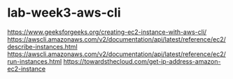 # lab-week3-aws-cli

https://www.geeksforgeeks.org/creating-ec2-instance-with-aws-cli/
https://awscli.amazonaws.com/v2/documentation/api/latest/reference/ec2/describe-instances.html
https://awscli.amazonaws.com/v2/documentation/api/latest/reference/ec2/run-instances.html
https://towardsthecloud.com/get-ip-address-amazon-ec2-instance
